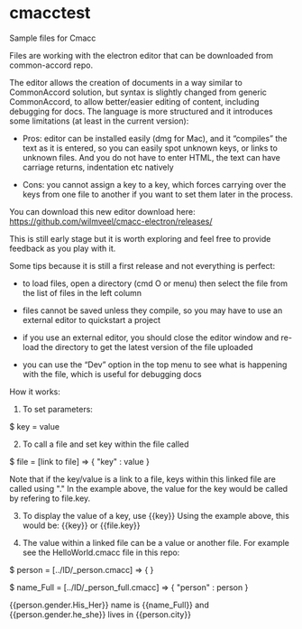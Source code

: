 # cmacctest

Sample files for Cmacc

Files are working with the electron editor that can be downloaded from common-accord repo.

The editor allows the creation of documents in a way similar to CommonAccord solution, but syntax is slightly changed from generic CommonAccord, to allow better/easier editing of content, including debugging for docs. The language is more structured and it introduces some limitations (at least in the current version):

* Pros: editor can be installed easily (dmg for Mac), and it “compiles” the text as it is entered, so you can easily spot unknown keys, or links to unknown files. And you do not have to enter HTML, the text can have carriage returns, indentation etc natively
 
* Cons: you cannot assign a key to a key, which forces carrying over the keys from one file to another if you want to set them later in the process.
 
You can download this new editor download here: https://github.com/wilmveel/cmacc-electron/releases/ 

This is still early stage but it is worth exploring and feel free to provide feedback as you play with it.

Some tips because it is still a first release and not everything is perfect:

- to load files, open a directory (cmd O or menu) then select the file from the list of files in the left column

- files cannot be saved unless they compile, so you may have to use an external editor to quickstart a project

- if you use an external editor, you should close the editor window and re-load the directory to get the latest version of the file uploaded

- you can use the “Dev” option in the top menu to see what is happening with the file, which is useful for debugging docs


How it works:

1. To set parameters:

$ key = value

2. To call a file and set key within the file called

$ file = [link to file] => {
 "key" : value
}

Note that if the key/value is a link to a file, keys within this linked file are called using "."
In the example above, the value for the key would be called by refering to file.key.

3. To display the value of a key, use {{key}}
Using the example above, this would be:
{{key}} or {{file.key}}


4. The value within a linked file can be a value or another file.
For example see the HelloWorld.cmacc file in this repo:

$ person = [../ID/_person.cmacc] => {
}

$ name_Full = [../ID/_person_full.cmacc] => {
	"person" : person
}

{{person.gender.His_Her}} name is {{name_Full}} and {{person.gender.he_she}} lives in {{person.city}}
